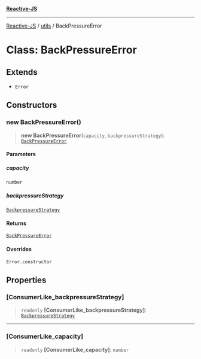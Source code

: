 [**Reactive-JS**](../../README.md)

***

[Reactive-JS](../../README.md) / [utils](../README.md) / BackPressureError

# Class: BackPressureError

## Extends

- `Error`

## Constructors

### new BackPressureError()

> **new BackPressureError**(`capacity`, `backpressureStrategy`): [`BackPressureError`](BackPressureError.md)

#### Parameters

##### capacity

`number`

##### backpressureStrategy

[`BackpressureStrategy`](../type-aliases/BackpressureStrategy.md)

#### Returns

[`BackPressureError`](BackPressureError.md)

#### Overrides

`Error.constructor`

## Properties

### \[ConsumerLike\_backpressureStrategy\]

> `readonly` **\[ConsumerLike\_backpressureStrategy\]**: [`BackpressureStrategy`](../type-aliases/BackpressureStrategy.md)

***

### \[ConsumerLike\_capacity\]

> `readonly` **\[ConsumerLike\_capacity\]**: `number`

